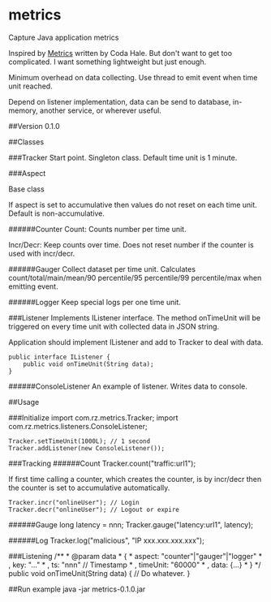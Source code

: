 metrics
=======

Capture Java application metrics

Inspired by [Metrics](http://metrics.codahale.com/) written by Coda Hale. But don't want to get too complicated. I want something lightweight but just enough.

Minimum overhead on data collecting. Use thread to emit event when time unit reached.

Depend on listener implementation, data can be send to database, in-memory, another service, or wherever useful.

##Version
0.1.0

##Classes

###Tracker
Start point. Singleton class. Default time unit is 1 minute.

###Aspect

Base class

If aspect is set to accumulative then values do not reset on each time unit. Default is non-accumulative.

######Counter
Count: Counts number per time unit.

Incr/Decr: Keep counts over time. Does not reset number if the counter is used with incr/decr.

######Gauger
Collect dataset per time unit. Calculates count/total/main/mean/90 percentile/95 percentile/99 percentile/max when emitting event.

######Logger
Keep special logs per one time unit.

###Listener
Implements IListener interface. The method onTimeUnit will be triggered on every time unit with collected data in JSON string.

Application should implement IListener and add to Tracker to deal with data.

    public interface IListener {
        public void onTimeUnit(String data);
    }

######ConsoleListener
An example of listener. Writes data to console.

##Usage

###Initialize
    import com.rz.metrics.Tracker;
    import com.rz.metrics.listeners.ConsoleListener;
    
    Tracker.setTimeUnit(1000L); // 1 second
    Tracker.addListener(new ConsoleListener());

###Tracking
######Count
    Tracker.count("traffic:url1");

If first time calling a counter, which creates the counter, is by incr/decr then the counter is set to accumulative automatically.

    Tracker.incr("onlineUser"); // Login
    Tracker.decr("onlineUser"); // Logout or expire

######Gauge
    long latency = nnn;
    Tracker.gauge("latency:url1", latency);

######Log
    Tracker.log("malicious", "IP xxx.xxx.xxx.xxx");

###Listening
    /**
     * @param data
     *         {
     *             aspect: "counter"|"gauger"|"logger"
     *             , key: "..."
     *             , ts: "nnn" // Timestamp
     *             , timeUnit: "60000"
     *             , data: {...}
     *         }
     */
    public void onTimeUnit(String data) {
        // Do whatever.
    }

##Run example
    java -jar metrics-0.1.0.jar
